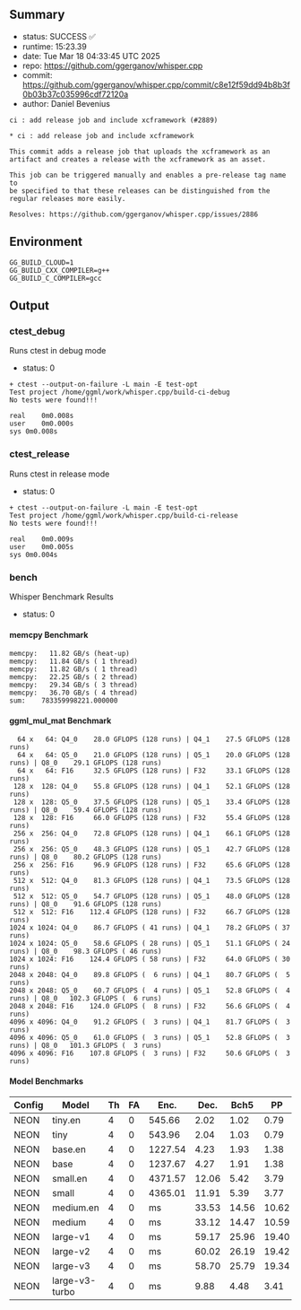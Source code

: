 ## Summary

- status:  SUCCESS ✅
- runtime: 15:23.39
- date:    Tue Mar 18 04:33:45 UTC 2025
- repo:    https://github.com/ggerganov/whisper.cpp
- commit:  https://github.com/ggerganov/whisper.cpp/commit/c8e12f59dd94b8b3f0b03b37c035996cdf72120a
- author:  Daniel Bevenius
```
ci : add release job and include xcframework (#2889)

* ci : add release job and include xcframework

This commit adds a release job that uploads the xcframework as an
artifact and creates a release with the xcframework as an asset.

This job can be triggered manually and enables a pre-release tag name to
be specified to that these releases can be distinguished from the
regular releases more easily.

Resolves: https://github.com/ggerganov/whisper.cpp/issues/2886
```

## Environment

```
GG_BUILD_CLOUD=1
GG_BUILD_CXX_COMPILER=g++
GG_BUILD_C_COMPILER=gcc
```

## Output

### ctest_debug

Runs ctest in debug mode
- status: 0
```
+ ctest --output-on-failure -L main -E test-opt
Test project /home/ggml/work/whisper.cpp/build-ci-debug
No tests were found!!!

real	0m0.008s
user	0m0.000s
sys	0m0.008s
```
### ctest_release

Runs ctest in release mode
- status: 0
```
+ ctest --output-on-failure -L main -E test-opt
Test project /home/ggml/work/whisper.cpp/build-ci-release
No tests were found!!!

real	0m0.009s
user	0m0.005s
sys	0m0.004s
```
### bench

Whisper Benchmark Results
- status: 0
#### memcpy Benchmark

```
memcpy:   11.82 GB/s (heat-up)
memcpy:   11.84 GB/s ( 1 thread)
memcpy:   11.82 GB/s ( 1 thread)
memcpy:   22.25 GB/s ( 2 thread)
memcpy:   29.34 GB/s ( 3 thread)
memcpy:   36.70 GB/s ( 4 thread)
sum:    783359998221.000000
```

#### ggml_mul_mat Benchmark

```
  64 x   64: Q4_0    28.0 GFLOPS (128 runs) | Q4_1    27.5 GFLOPS (128 runs)
  64 x   64: Q5_0    21.0 GFLOPS (128 runs) | Q5_1    20.0 GFLOPS (128 runs) | Q8_0    29.1 GFLOPS (128 runs)
  64 x   64: F16     32.5 GFLOPS (128 runs) | F32     33.1 GFLOPS (128 runs)
 128 x  128: Q4_0    55.8 GFLOPS (128 runs) | Q4_1    52.1 GFLOPS (128 runs)
 128 x  128: Q5_0    37.5 GFLOPS (128 runs) | Q5_1    33.4 GFLOPS (128 runs) | Q8_0    59.4 GFLOPS (128 runs)
 128 x  128: F16     66.0 GFLOPS (128 runs) | F32     55.4 GFLOPS (128 runs)
 256 x  256: Q4_0    72.8 GFLOPS (128 runs) | Q4_1    66.1 GFLOPS (128 runs)
 256 x  256: Q5_0    48.3 GFLOPS (128 runs) | Q5_1    42.7 GFLOPS (128 runs) | Q8_0    80.2 GFLOPS (128 runs)
 256 x  256: F16     96.9 GFLOPS (128 runs) | F32     65.6 GFLOPS (128 runs)
 512 x  512: Q4_0    81.3 GFLOPS (128 runs) | Q4_1    73.5 GFLOPS (128 runs)
 512 x  512: Q5_0    54.7 GFLOPS (128 runs) | Q5_1    48.0 GFLOPS (128 runs) | Q8_0    91.6 GFLOPS (128 runs)
 512 x  512: F16    112.4 GFLOPS (128 runs) | F32     66.7 GFLOPS (128 runs)
1024 x 1024: Q4_0    86.7 GFLOPS ( 41 runs) | Q4_1    78.2 GFLOPS ( 37 runs)
1024 x 1024: Q5_0    58.6 GFLOPS ( 28 runs) | Q5_1    51.1 GFLOPS ( 24 runs) | Q8_0    98.3 GFLOPS ( 46 runs)
1024 x 1024: F16    124.4 GFLOPS ( 58 runs) | F32     64.0 GFLOPS ( 30 runs)
2048 x 2048: Q4_0    89.8 GFLOPS (  6 runs) | Q4_1    80.7 GFLOPS (  5 runs)
2048 x 2048: Q5_0    60.7 GFLOPS (  4 runs) | Q5_1    52.8 GFLOPS (  4 runs) | Q8_0   102.3 GFLOPS (  6 runs)
2048 x 2048: F16    124.0 GFLOPS (  8 runs) | F32     56.6 GFLOPS (  4 runs)
4096 x 4096: Q4_0    91.2 GFLOPS (  3 runs) | Q4_1    81.7 GFLOPS (  3 runs)
4096 x 4096: Q5_0    61.0 GFLOPS (  3 runs) | Q5_1    52.8 GFLOPS (  3 runs) | Q8_0   101.3 GFLOPS (  3 runs)
4096 x 4096: F16    107.8 GFLOPS (  3 runs) | F32     50.6 GFLOPS (  3 runs)
```

#### Model Benchmarks

|           Config |         Model |  Th |  FA |    Enc. |    Dec. |    Bch5 |      PP |  Commit |
|              --- |           --- | --- | --- |     --- |     --- |     --- |     --- |     --- |
|             NEON |       tiny.en |   4 |   0 |  545.66 |    2.02 |    1.02 |    0.79 | c8e12f59 |
|             NEON |          tiny |   4 |   0 |  543.96 |    2.04 |    1.03 |    0.79 | c8e12f59 |
|             NEON |       base.en |   4 |   0 | 1227.54 |    4.23 |    1.93 |    1.38 | c8e12f59 |
|             NEON |          base |   4 |   0 | 1237.67 |    4.27 |    1.91 |    1.38 | c8e12f59 |
|             NEON |      small.en |   4 |   0 | 4371.57 |   12.06 |    5.42 |    3.79 | c8e12f59 |
|             NEON |         small |   4 |   0 | 4365.01 |   11.91 |    5.39 |    3.77 | c8e12f59 |
|             NEON |     medium.en |   4 |   0 |      ms |   33.53 |   14.56 |   10.62 | c8e12f59 |
|             NEON |        medium |   4 |   0 |      ms |   33.12 |   14.47 |   10.59 | c8e12f59 |
|             NEON |      large-v1 |   4 |   0 |      ms |   59.17 |   25.96 |   19.40 | c8e12f59 |
|             NEON |      large-v2 |   4 |   0 |      ms |   60.02 |   26.19 |   19.42 | c8e12f59 |
|             NEON |      large-v3 |   4 |   0 |      ms |   58.70 |   25.79 |   19.34 | c8e12f59 |
|             NEON | large-v3-turbo |   4 |   0 |      ms |    9.88 |    4.48 |    3.41 | c8e12f59 |

